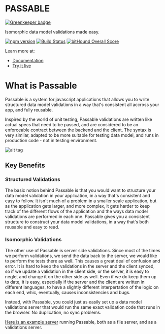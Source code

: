 PASSABLE
========

[![Greenkeeper badge](https://badges.greenkeeper.io/ealush/passable.svg)](https://greenkeeper.io/)

Isomorphic data model validations made easy.

[![npm version](https://badge.fury.io/js/passable.svg)](https://badge.fury.io/js/passable) [![Build Status](https://travis-ci.org/ealush/passable.svg?branch=master)](https://travis-ci.org/ealush/passable) [![bitHound Overall Score](https://www.bithound.io/github/ealush/passable/badges/score.svg)](https://www.bithound.io/github/ealush/passable)

Learn more at:
* [Documentation](https://ealush.github.io/passable/)
* [Try it live](https://ealush.github.io/passable/try)

# What is Passable
Passable is a system for javascript applications that allows you to write structured data model validations in a way that's consistent all accross your app, and fully reusable.

Inspired by the world of unit testing, Passable validations are written like actual specs that need to be passed, and are considered to be an enforceable contract between the backend and the client. The syntax is very similar, adapted to be more suitable for testing data model, and runs in production code - not in testing environment.

![alt tag](https://raw.githubusercontent.com/ealush/passable/master/docs/assets/passable_diagram.png)

## Key Benefits
### Structured Validations

The basic notion behind Passable is that you would want to structure your data model validation in your application, in a way that's consistent and easy to follow. It isn't much of a problem in a smaller scale application, but as the application gets larger, and more complex, it gets harder to keep track of the different flows of the application and the ways data model validations are performed in each one. Passable gives you a consistent structure to construct your data model validations, in a way that's both reusable and easy to read.

### Isomorphic Validations

The other use of Passable is server side validations. Since most of the times we perform validations, we send the data back to the server, we would like to perform the tests there as well. This causes a great deal of confusion and error. It is hard to keep the validations in the server and the client synced, so if we update a validation in the client side, or the server, it is easy to neglet and change it on the other side as well. Even if we do keep them up to date, it is easy, especially if the server and the client are written in different languages, to have a slightly different interpertation of the logic on each end, whic, eventually, causes inconsistencies and bugs.

Instead, with Passable, you could just as easily set up a data model validations server that would run the same exact validation code that runs in the browser. No duplication, no sync problems.

 [Here is an example server](https://github.com/ealush/passable-server) running Passable, both as  a file server, and as a validations server.